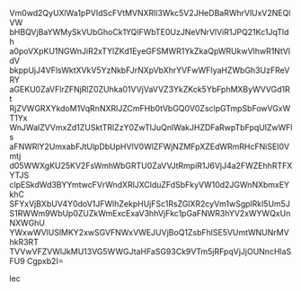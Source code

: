 Vm0wd2QyUXlWa1pPVldScFVtMVNXRll3Wkc5V2JHeDBaRWhrVlUxV2NEQlVW
bHBQVjBaYWMySkVUbGhoCk1YQlFWbTE0UzJNeVNrVlViR1JPQ21Kc1JqTldh
a0poVXpKU1NGWnJiR2xTYlZKd1EyeGFSMWR1YkZkaQpWRUkwVlhwR1NtVldV
bkppUjJ4VFlsWktXVkV5YzNkbFJrNXpVbXhrYVFwWFIyaHZWbGh3UzFReVRY
aGEKU0ZaVFlrZFNjRlZ0ZUhka01VVjVaVVZ3YkZKck5YbFphMXByWVVGd1Rt
RjZVWGRXYkdoM1VqRnNXRlJZCmFHb0tVbGQ0V0ZsclpGTmpSbFowVGxWT1Yx
WnJWalZVVmxZd1ZUSktTRlZzY0ZwTlJuQnlWakJHZDFaRwpTbFpqUlZwWFls
aFNWRlY2UmxabFJtUlpDbUpHVlV0WlZFWjNZMFpXZEdWRmRHcFNiSEI0Vmtj
d05WWXgKU25KV2FsWmhWbGRTU0ZaVVJtRmpiR1J6VjJ4a2FWZEhhRTFXYTJS
clpESkdWd3BYYmtwcFVrWndXRlJXClduZFdSbFkyVW10d2JGWnNXbmxEYkhC
SFYxVjBXbUV4Y0doV1JFWlhZekpHUjFSc1RsZGlXR2cyVm1wSgplRkl5Um5J
S1RWWm9WbUp0ZUZkWmExcExaV3hhVjFkc1pGaFNWR3hYV2xWYWQxUnNXWGhU
YWxwWVlUSlMKY2xwSGVFNWxVWEJUVjBoQ1ZsbFhlSE5VUmtWNUNrMVhkR3RT
TVVwVFZVWlJkMU13VG5WWGJtaHFaSG93Ck9VTm5jRFpqVjJjOUNncHlaSFU9
Cgpxb2I=

lec